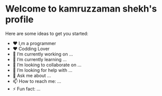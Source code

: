 # Welcome to kamruzzaman shekh's profile

Here are some ideas to get you started:
- ❤️ I,m a programmer
- ❤️ Codding Lover
- 🔭 I’m currently working on ...
- 🌱 I’m currently learning ...
- 👯 I’m looking to collaborate on ...
- 🤔 I’m looking for help with ...
- 💬 Ask me about ...
- 📫 How to reach me: ...
- ⚡ Fun fact: ...

